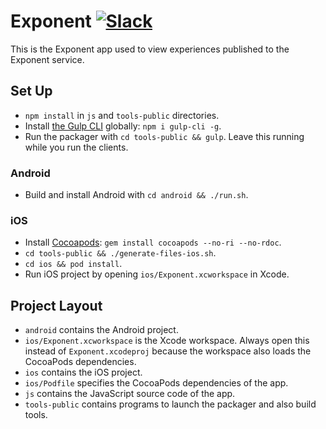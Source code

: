 # Exponent [![Slack](http://slack.exponentjs.com/badge.svg)](http://slack.exponentjs.com)

This is the Exponent app used to view experiences published to the Exponent service.

## Set Up

- `npm install` in `js` and `tools-public` directories.
- Install [the Gulp CLI](http://gulpjs.com/) globally: `npm i gulp-cli -g`.
- Run the packager with `cd tools-public && gulp`. Leave this running while you run the clients.

### Android
- Build and install Android with `cd android && ./run.sh`.

### iOS
- Install [Cocoapods](https://cocoapods.org/): `gem install cocoapods --no-ri --no-rdoc`.
- `cd tools-public && ./generate-files-ios.sh`.
- `cd ios && pod install`.
- Run iOS project by opening `ios/Exponent.xcworkspace` in Xcode.

## Project Layout

- `android` contains the Android project.
- `ios/Exponent.xcworkspace` is the Xcode workspace. Always open this instead of `Exponent.xcodeproj` because the workspace also loads the CocoaPods dependencies.
- `ios` contains the iOS project.
- `ios/Podfile` specifies the CocoaPods dependencies of the app.
- `js` contains the JavaScript source code of the app.
- `tools-public` contains programs to launch the packager and also build tools.
